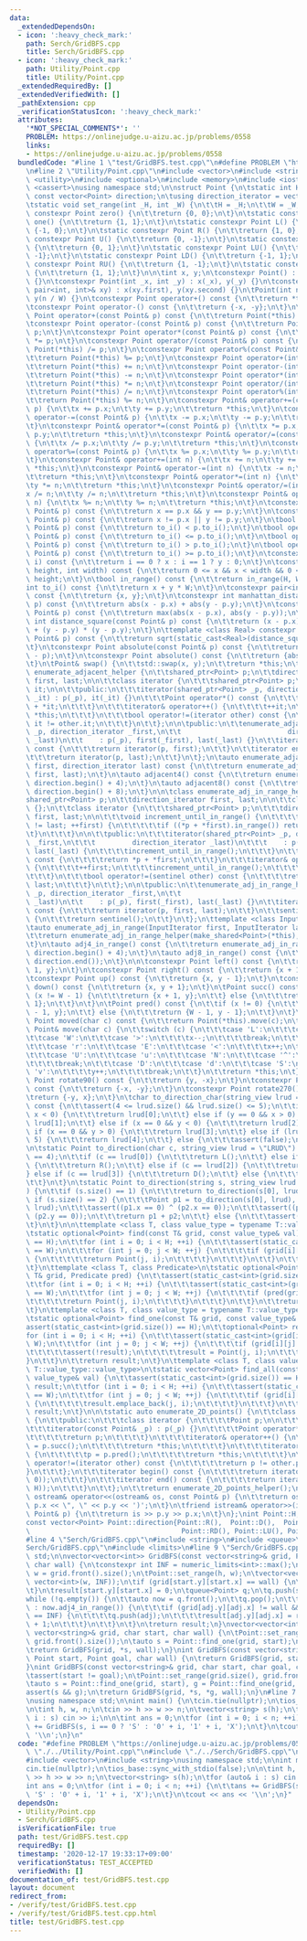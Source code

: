 ```yaml
---
data:
  _extendedDependsOn:
  - icon: ':heavy_check_mark:'
    path: Serch/GridBFS.cpp
    title: Serch/GridBFS.cpp
  - icon: ':heavy_check_mark:'
    path: Utility/Point.cpp
    title: Utility/Point.cpp
  _extendedRequiredBy: []
  _extendedVerifiedWith: []
  _pathExtension: cpp
  _verificationStatusIcon: ':heavy_check_mark:'
  attributes:
    '*NOT_SPECIAL_COMMENTS*': ''
    PROBLEM: https://onlinejudge.u-aizu.ac.jp/problems/0558
    links:
    - https://onlinejudge.u-aizu.ac.jp/problems/0558
  bundledCode: "#line 1 \"test/GridBFS.test.cpp\"\n#define PROBLEM \"https://onlinejudge.u-aizu.ac.jp/problems/0558\"\
    \n#line 2 \"Utility/Point.cpp\"\n#include <vector>\n#include <string_view>\n#include\
    \ <utility>\n#include <optional>\n#include <memory>\n#include <iostream>\n#include\
    \ <cassert>\nusing namespace std;\n\nstruct Point {\n\tstatic int H, W;\n\tstatic\
    \ const vector<Point> direction;\n\tusing direction_iterator = vector<Point>::const_iterator;\n\
    \tstatic void set_range(int _H, int _W) {\n\t\tH = _H;\n\t\tW = _W;\n\t}\n\tstatic\
    \ constexpr Point zero() {\n\t\treturn {0, 0};\n\t}\n\tstatic constexpr Point\
    \ one() {\n\t\treturn {1, 1};\n\t}\n\tstatic constexpr Point L() {\n\t\treturn\
    \ {-1, 0};\n\t}\n\tstatic constexpr Point R() {\n\t\treturn {1, 0};\n\t}\n\tstatic\
    \ constexpr Point U() {\n\t\treturn {0, -1};\n\t}\n\tstatic constexpr Point D()\
    \ {\n\t\treturn {0, 1};\n\t}\n\tstatic constexpr Point LU() {\n\t\treturn {-1,\
    \ -1};\n\t}\n\tstatic constexpr Point LD() {\n\t\treturn {-1, 1};\n\t}\n\tstatic\
    \ constexpr Point RU() {\n\t\treturn {1, -1};\n\t}\n\tstatic constexpr Point RD()\
    \ {\n\t\treturn {1, 1};\n\t}\n\n\tint x, y;\n\tconstexpr Point() : x(0), y(0)\
    \ {}\n\tconstexpr Point(int _x, int _y) : x(_x), y(_y) {}\n\tconstexpr Point(const\
    \ pair<int, int>& xy) : x(xy.first), y(xy.second) {}\n\tPoint(int n) : x(n % W),\
    \ y(n / W) {}\n\tconstexpr Point operator+() const {\n\t\treturn *this;\n\t}\n\
    \tconstexpr Point operator-() const {\n\t\treturn {-x, -y};\n\t}\n\tconstexpr\
    \ Point operator+(const Point& p) const {\n\t\treturn Point(*this) += p;\n\t}\n\
    \tconstexpr Point operator-(const Point& p) const {\n\t\treturn Point(*this) -=\
    \ p;\n\t}\n\tconstexpr Point operator*(const Point& p) const {\n\t\treturn Point(*this)\
    \ *= p;\n\t}\n\tconstexpr Point operator/(const Point& p) const {\n\t\treturn\
    \ Point(*this) /= p;\n\t}\n\tconstexpr Point operator%(const Point& p) const {\n\
    \t\treturn Point(*this) %= p;\n\t}\n\tconstexpr Point operator+(int n) const {\n\
    \t\treturn Point(*this) += n;\n\t}\n\tconstexpr Point operator-(int n) const {\n\
    \t\treturn Point(*this) -= n;\n\t}\n\tconstexpr Point operator*(int n) const {\n\
    \t\treturn Point(*this) *= n;\n\t}\n\tconstexpr Point operator/(int n) const {\n\
    \t\treturn Point(*this) /= n;\n\t}\n\tconstexpr Point operator%(int n) const {\n\
    \t\treturn Point(*this) %= n;\n\t}\n\tconstexpr Point& operator+=(const Point&\
    \ p) {\n\t\tx += p.x;\n\t\ty += p.y;\n\t\treturn *this;\n\t}\n\tconstexpr Point&\
    \ operator-=(const Point& p) {\n\t\tx -= p.x;\n\t\ty -= p.y;\n\t\treturn *this;\n\
    \t}\n\tconstexpr Point& operator*=(const Point& p) {\n\t\tx *= p.x;\n\t\ty *=\
    \ p.y;\n\t\treturn *this;\n\t}\n\tconstexpr Point& operator/=(const Point& p)\
    \ {\n\t\tx /= p.x;\n\t\ty /= p.y;\n\t\treturn *this;\n\t}\n\tconstexpr Point&\
    \ operator%=(const Point& p) {\n\t\tx %= p.x;\n\t\ty %= p.y;\n\t\treturn *this;\n\
    \t}\n\tconstexpr Point& operator+=(int n) {\n\t\tx += n;\n\t\ty += n;\n\t\treturn\
    \ *this;\n\t}\n\tconstexpr Point& operator-=(int n) {\n\t\tx -= n;\n\t\ty -= n;\n\
    \t\treturn *this;\n\t}\n\tconstexpr Point& operator*=(int n) {\n\t\tx *= n;\n\t\
    \ty *= n;\n\t\treturn *this;\n\t}\n\tconstexpr Point& operator/=(int n) {\n\t\t\
    x /= n;\n\t\ty /= n;\n\t\treturn *this;\n\t}\n\tconstexpr Point& operator%=(int\
    \ n) {\n\t\tx %= n;\n\t\ty %= n;\n\t\treturn *this;\n\t}\n\tconstexpr bool operator==(const\
    \ Point& p) const {\n\t\treturn x == p.x && y == p.y;\n\t}\n\tconstexpr bool operator!=(const\
    \ Point& p) const {\n\t\treturn x != p.x || y != p.y;\n\t}\n\tbool operator<(const\
    \ Point& p) const {\n\t\treturn to_i() < p.to_i();\n\t}\n\tbool operator<=(const\
    \ Point& p) const {\n\t\treturn to_i() <= p.to_i();\n\t}\n\tbool operator>(const\
    \ Point& p) const {\n\t\treturn to_i() > p.to_i();\n\t}\n\tbool operator>=(const\
    \ Point& p) const {\n\t\treturn to_i() >= p.to_i();\n\t}\n\tconstexpr int operator[](int\
    \ i) const {\n\t\treturn i == 0 ? x : i == 1 ? y : 0;\n\t}\n\tconstexpr bool in_range(int\
    \ height, int width) const {\n\t\treturn 0 <= x && x < width && 0 <= y && y <\
    \ height;\n\t}\n\tbool in_range() const {\n\t\treturn in_range(H, W);\n\t}\n\t\
    int to_i() const {\n\t\treturn x + y * W;\n\t}\n\tconstexpr pair<int, int> to_pair()\
    \ const {\n\t\treturn {x, y};\n\t}\n\tconstexpr int manhattan_distance(const Point&\
    \ p) const {\n\t\treturn abs(x - p.x) + abs(y - p.y);\n\t}\n\tconstexpr int chebyshev_distance(const\
    \ Point& p) const {\n\t\treturn max(abs(x - p.x), abs(y - p.y));\n\t}\n\tconstexpr\
    \ int distance_square(const Point& p) const {\n\t\treturn (x - p.x) * (x - p.x)\
    \ + (y - p.y) * (y - p.y);\n\t}\n\ttemplate <class Real> constexpr Real distance(const\
    \ Point& p) const {\n\t\treturn sqrt(static_cast<Real>(distance_square(p)));\n\
    \t}\n\tconstexpr Point absolute(const Point& p) const {\n\t\treturn absolute(*this\
    \ - p);\n\t}\n\tconstexpr Point absolute() const {\n\t\treturn {abs(x), abs(y)};\n\
    \t}\n\tPoint& swap() {\n\t\tstd::swap(x, y);\n\t\treturn *this;\n\t}\n\n\tclass\
    \ enumerate_adjacent_helper {\n\t\tshared_ptr<Point> p;\n\t\tdirection_iterator\
    \ first, last;\n\n\t\tclass iterator {\n\t\t\tshared_ptr<Point> p;\n\t\t\tdirection_iterator\
    \ it;\n\n\t\tpublic:\n\t\t\titerator(shared_ptr<Point> _p, direction_iterator\
    \ _it) : p(_p), it(_it) {}\n\t\t\tPoint operator*() const {\n\t\t\t\treturn *p\
    \ + *it;\n\t\t\t}\n\t\t\titerator& operator++() {\n\t\t\t\t++it;\n\t\t\t\treturn\
    \ *this;\n\t\t\t}\n\t\t\tbool operator!=(iterator other) const {\n\t\t\t\treturn\
    \ it != other.it;\n\t\t\t}\n\t\t};\n\n\tpublic:\n\t\tenumerate_adjacent_helper(shared_ptr<Point>\
    \ _p, direction_iterator _first,\n\t\t                          direction_iterator\
    \ _last)\n\t\t    : p(_p), first(_first), last(_last) {}\n\t\titerator begin()\
    \ const {\n\t\t\treturn iterator(p, first);\n\t\t}\n\t\titerator end() const {\n\
    \t\t\treturn iterator(p, last);\n\t\t}\n\t};\n\tauto enumerate_adjacent(direction_iterator\
    \ first, direction_iterator last) const {\n\t\treturn enumerate_adjacent_helper(make_shared<Point>(*this),\
    \ first, last);\n\t}\n\tauto adjacent4() const {\n\t\treturn enumerate_adjacent(direction.begin(),\
    \ direction.begin() + 4);\n\t}\n\tauto adjacent8() const {\n\t\treturn enumerate_adjacent(direction.begin(),\
    \ direction.begin() + 8);\n\t}\n\n\tclass enumerate_adj_in_range_helper {\n\t\t\
    shared_ptr<Point> p;\n\t\tdirection_iterator first, last;\n\n\t\tclass sentinel\
    \ {};\n\t\tclass iterator {\n\t\t\tshared_ptr<Point> p;\n\t\t\tdirection_iterator\
    \ first, last;\n\n\t\t\tvoid increment_until_in_range() {\n\t\t\t\tfor (; first\
    \ != last; ++first) {\n\t\t\t\t\tif ((*p + *first).in_range()) return;\n\t\t\t\
    \t}\n\t\t\t}\n\n\t\tpublic:\n\t\t\titerator(shared_ptr<Point> _p, direction_iterator\
    \ _first,\n\t\t\t         direction_iterator _last)\n\t\t\t    : p(_p), first(_first),\
    \ last(_last) {\n\t\t\t\tincrement_until_in_range();\n\t\t\t}\n\t\t\tPoint operator*()\
    \ const {\n\t\t\t\treturn *p + *first;\n\t\t\t}\n\t\t\titerator& operator++()\
    \ {\n\t\t\t\t++first;\n\t\t\t\tincrement_until_in_range();\n\t\t\t\treturn *this;\n\
    \t\t\t}\n\t\t\tbool operator!=(sentinel other) const {\n\t\t\t\treturn first !=\
    \ last;\n\t\t\t}\n\t\t};\n\n\tpublic:\n\t\tenumerate_adj_in_range_helper(shared_ptr<Point>\
    \ _p, direction_iterator _first,\n\t\t                              direction_iterator\
    \ _last)\n\t\t    : p(_p), first(_first), last(_last) {}\n\t\titerator begin()\
    \ const {\n\t\t\treturn iterator(p, first, last);\n\t\t}\n\t\tsentinel end() const\
    \ {\n\t\t\treturn sentinel();\n\t\t}\n\t};\n\ttemplate <class InputIterator>\n\
    \tauto enumerate_adj_in_range(InputIterator first, InputIterator last) const {\n\
    \t\treturn enumerate_adj_in_range_helper(make_shared<Point>(*this), first, last);\n\
    \t}\n\tauto adj4_in_range() const {\n\t\treturn enumerate_adj_in_range(direction.begin(),\
    \ direction.begin() + 4);\n\t}\n\tauto adj8_in_range() const {\n\t\treturn enumerate_adj_in_range(direction.begin(),\
    \ direction.end());\n\t}\n\n\tconstexpr Point left() const {\n\t\treturn {x -\
    \ 1, y};\n\t}\n\tconstexpr Point right() const {\n\t\treturn {x + 1, y};\n\t}\n\
    \tconstexpr Point up() const {\n\t\treturn {x, y - 1};\n\t}\n\tconstexpr Point\
    \ down() const {\n\t\treturn {x, y + 1};\n\t}\n\tPoint succ() const {\n\t\tif\
    \ (x != W - 1) {\n\t\t\treturn {x + 1, y};\n\t\t} else {\n\t\t\treturn {0, y +\
    \ 1};\n\t\t}\n\t}\n\tPoint pred() const {\n\t\tif (x != 0) {\n\t\t\treturn {x\
    \ - 1, y};\n\t\t} else {\n\t\t\treturn {W - 1, y - 1};\n\t\t}\n\t}\n\tconstexpr\
    \ Point moved(char c) const {\n\t\treturn Point(*this).move(c);\n\t}\n\tconstexpr\
    \ Point& move(char c) {\n\t\tswitch (c) {\n\t\t\tcase 'L':\n\t\t\tcase 'l':\n\t\
    \t\tcase 'W':\n\t\t\tcase '>':\n\t\t\t\tx--;\n\t\t\t\tbreak;\n\t\t\tcase 'R':\n\
    \t\t\tcase 'r':\n\t\t\tcase 'E':\n\t\t\tcase '<':\n\t\t\t\tx++;\n\t\t\t\tbreak;\n\
    \t\t\tcase 'U':\n\t\t\tcase 'u':\n\t\t\tcase 'N':\n\t\t\tcase '^':\n\t\t\t\ty--;\n\
    \t\t\t\tbreak;\n\t\t\tcase 'D':\n\t\t\tcase 'd':\n\t\t\tcase 'S':\n\t\t\tcase\
    \ 'v':\n\t\t\t\ty++;\n\t\t\t\tbreak;\n\t\t}\n\t\treturn *this;\n\t}\n\tconstexpr\
    \ Point rotate90() const {\n\t\treturn {y, -x};\n\t}\n\tconstexpr Point rotate180()\
    \ const {\n\t\treturn {-x, -y};\n\t}\n\tconstexpr Point rotate270() const {\n\t\
    \treturn {-y, x};\n\t}\n\tchar to_direction_char(string_view lrud = \"LRUD\")\
    \ const {\n\t\tassert(4 <= lrud.size() && lrud.size() <= 5);\n\t\tif (y == 0 &&\
    \ x < 0) {\n\t\t\treturn lrud[0];\n\t\t} else if (y == 0 && x > 0) {\n\t\t\treturn\
    \ lrud[1];\n\t\t} else if (x == 0 && y < 0) {\n\t\t\treturn lrud[2];\n\t\t} else\
    \ if (x == 0 && y > 0) {\n\t\t\treturn lrud[3];\n\t\t} else if (lrud.size() ==\
    \ 5) {\n\t\t\treturn lrud[4];\n\t\t} else {\n\t\t\tassert(false);\n\t\t}\n\t}\n\
    \n\tstatic Point to_direction(char c, string_view lrud = \"LRUD\") {\n\t\tassert(lrud.size()\
    \ == 4);\n\t\tif (c == lrud[0]) {\n\t\t\treturn L();\n\t\t} else if (c == lrud[1])\
    \ {\n\t\t\treturn R();\n\t\t} else if (c == lrud[2]) {\n\t\t\treturn U();\n\t\t\
    } else if (c == lrud[3]) {\n\t\t\treturn D();\n\t\t} else {\n\t\t\treturn zero();\n\
    \t\t}\n\t}\n\tstatic Point to_direction(string s, string_view lrud = \"LRUD\"\
    ) {\n\t\tif (s.size() == 1) {\n\t\t\treturn to_direction(s[0], lrud);\n\t\t} else\
    \ if (s.size() == 2) {\n\t\t\tPoint p1 = to_direction(s[0], lrud), p2 = to_direction(s[1],\
    \ lrud);\n\t\t\tassert((p1.x == 0) ^ (p2.x == 0));\n\t\t\tassert((p1.y == 0) ^\
    \ (p2.y == 0));\n\t\t\treturn p1 + p2;\n\t\t} else {\n\t\t\tassert(false);\n\t\
    \t}\n\t}\n\n\ttemplate <class T, class value_type = typename T::value_type::value_type>\n\
    \tstatic optional<Point> find(const T& grid, const value_type& val) {\n\t\tassert(static_cast<int>(grid.size())\
    \ == H);\n\t\tfor (int i = 0; i < H; ++i) {\n\t\t\tassert(static_cast<int>(grid[i].size())\
    \ == W);\n\t\t\tfor (int j = 0; j < W; ++j) {\n\t\t\t\tif (grid[i][j] == val)\
    \ {\n\t\t\t\t\treturn Point(j, i);\n\t\t\t\t}\n\t\t\t}\n\t\t}\n\t\treturn nullopt;\n\
    \t}\n\ttemplate <class T, class Predicate>\n\tstatic optional<Point> find_if(const\
    \ T& grid, Predicate pred) {\n\t\tassert(static_cast<int>(grid.size()) == H);\n\
    \t\tfor (int i = 0; i < H; ++i) {\n\t\t\tassert(static_cast<int>(grid[i].size())\
    \ == W);\n\t\t\tfor (int j = 0; j < W; ++j) {\n\t\t\t\tif (pred(grid[i][j])) {\n\
    \t\t\t\t\treturn Point(j, i);\n\t\t\t\t}\n\t\t\t}\n\t\t}\n\t\treturn nullopt;\n\
    \t}\n\ttemplate <class T, class value_type = typename T::value_type::value_type>\n\
    \tstatic optional<Point> find_one(const T& grid, const value_type& val) {\n\t\t\
    assert(static_cast<int>(grid.size()) == H);\n\t\toptional<Point> result;\n\t\t\
    for (int i = 0; i < H; ++i) {\n\t\t\tassert(static_cast<int>(grid[i].size()) ==\
    \ W);\n\t\t\tfor (int j = 0; j < W; ++j) {\n\t\t\t\tif (grid[i][j] == val) {\n\
    \t\t\t\t\tassert(!result);\n\t\t\t\t\tresult = Point(j, i);\n\t\t\t\t}\n\t\t\t\
    }\n\t\t}\n\t\treturn result;\n\t}\n\ttemplate <class T, class value_type = typename\
    \ T::value_type::value_type>\n\tstatic vector<Point> find_all(const T& grid, const\
    \ value_type& val) {\n\t\tassert(static_cast<int>(grid.size()) == H);\n\t\tvector<Point>\
    \ result;\n\t\tfor (int i = 0; i < H; ++i) {\n\t\t\tassert(static_cast<int>(grid[i].size())\
    \ == W);\n\t\t\tfor (int j = 0; j < W; ++j) {\n\t\t\t\tif (grid[i][j] == val)\
    \ {\n\t\t\t\t\tresult.emplace_back(j, i);\n\t\t\t\t}\n\t\t\t}\n\t\t}\n\t\treturn\
    \ result;\n\t}\n\n\tstatic auto enumerate_2D_points() {\n\t\tclass enumerate_2D_points_helper\
    \ {\n\t\tpublic:\n\t\t\tclass iterator {\n\t\t\t\tPoint p;\n\n\t\t\tpublic:\n\t\
    \t\t\titerator(const Point& _p) : p(_p) {}\n\t\t\t\tPoint operator*() const {\n\
    \t\t\t\t\treturn p;\n\t\t\t\t}\n\t\t\t\titerator& operator++() {\n\t\t\t\t\tp\
    \ = p.succ();\n\t\t\t\t\treturn *this;\n\t\t\t\t}\n\t\t\t\titerator& operator--()\
    \ {\n\t\t\t\t\tp = p.pred();\n\t\t\t\t\treturn *this;\n\t\t\t\t}\n\t\t\t\tbool\
    \ operator!=(iterator other) const {\n\t\t\t\t\treturn p != other.p;\n\t\t\t\t\
    }\n\t\t\t};\n\t\t\titerator begin() const {\n\t\t\t\treturn iterator(Point(0,\
    \ 0));\n\t\t\t}\n\t\t\titerator end() const {\n\t\t\t\treturn iterator(Point(0,\
    \ H));\n\t\t\t}\n\t\t};\n\t\treturn enumerate_2D_points_helper();\n\t}\n\n\tfriend\
    \ ostream& operator<<(ostream& os, const Point& p) {\n\t\treturn os << '(' <<\
    \ p.x << \", \" << p.y << ')';\n\t}\n\tfriend istream& operator>>(istream& is,\
    \ Point& p) {\n\t\treturn is >> p.y >> p.x;\n\t}\n};\nint Point::H, Point::W;\n\
    const vector<Point> Point::direction{Point::R(),  Point::D(),  Point::U(),  Point::L(),\n\
    \                                     Point::RD(), Point::LU(), Point::RU(), Point::LD()};\n\
    #line 4 \"Serch/GridBFS.cpp\"\n#include <string>\n#include <queue>\n#line 7 \"\
    Serch/GridBFS.cpp\"\n#include <limits>\n#line 9 \"Serch/GridBFS.cpp\"\nusing namespace\
    \ std;\n\nvector<vector<int>> GridBFS(const vector<string>& grid, Point start,\
    \ char wall) {\n\tconstexpr int INF = numeric_limits<int>::max();\n\tint h = grid.size(),\
    \ w = grid.front().size();\n\tPoint::set_range(h, w);\n\tvector<vector<int>> result(h,\
    \ vector<int>(w, INF));\n\tif (grid[start.y][start.x] == wall) {\n\t\treturn result;\n\
    \t}\n\tresult[start.y][start.x] = 0;\n\tqueue<Point> q;\n\tq.push(start);\n\t\
    while (!q.empty()) {\n\t\tauto now = q.front();\n\t\tq.pop();\n\t\tfor (auto adj\
    \ : now.adj4_in_range()) {\n\t\t\tif (grid[adj.y][adj.x] != wall && result[adj.y][adj.x]\
    \ == INF) {\n\t\t\t\tq.push(adj);\n\t\t\t\tresult[adj.y][adj.x] = result[now.y][now.x]\
    \ + 1;\n\t\t\t}\n\t\t}\n\t}\n\treturn result;\n}\nvector<vector<int>> GridBFS(const\
    \ vector<string>& grid, char start, char wall) {\n\tPoint::set_range(grid.size(),\
    \ grid.front().size());\n\tauto s = Point::find_one(grid, start);\n\tassert(s);\n\
    \treturn GridBFS(grid, *s, wall);\n}\nint GridBFS(const vector<string>& grid,\
    \ Point start, Point goal, char wall) {\n\treturn GridBFS(grid, start, wall)[goal.y][goal.x];\n\
    }\nint GridBFS(const vector<string>& grid, char start, char goal, char wall) {\n\
    \tassert(start != goal);\n\tPoint::set_range(grid.size(), grid.front().size());\n\
    \tauto s = Point::find_one(grid, start), g = Point::find_one(grid, goal);\n\t\
    assert(s && g);\n\treturn GridBFS(grid, *s, *g, wall);\n}\n#line 7 \"test/GridBFS.test.cpp\"\
    \nusing namespace std;\n\nint main() {\n\tcin.tie(nullptr);\n\tios_base::sync_with_stdio(false);\n\
    \n\tint h, w, n;\n\tcin >> h >> w >> n;\n\tvector<string> s(h);\n\tfor (auto&\
    \ i : s) cin >> i;\n\n\tint ans = 0;\n\tfor (int i = 0; i < n; ++i) {\n\t\tans\
    \ += GridBFS(s, i == 0 ? 'S' : '0' + i, '1' + i, 'X');\n\t}\n\tcout << ans <<\
    \ '\\n';\n}\n"
  code: "#define PROBLEM \"https://onlinejudge.u-aizu.ac.jp/problems/0558\"\n#include\
    \ \"./../Utility/Point.cpp\"\n#include \"./../Serch/GridBFS.cpp\"\n#include <iostream>\n\
    #include <vector>\n#include <string>\nusing namespace std;\n\nint main() {\n\t\
    cin.tie(nullptr);\n\tios_base::sync_with_stdio(false);\n\n\tint h, w, n;\n\tcin\
    \ >> h >> w >> n;\n\tvector<string> s(h);\n\tfor (auto& i : s) cin >> i;\n\n\t\
    int ans = 0;\n\tfor (int i = 0; i < n; ++i) {\n\t\tans += GridBFS(s, i == 0 ?\
    \ 'S' : '0' + i, '1' + i, 'X');\n\t}\n\tcout << ans << '\\n';\n}"
  dependsOn:
  - Utility/Point.cpp
  - Serch/GridBFS.cpp
  isVerificationFile: true
  path: test/GridBFS.test.cpp
  requiredBy: []
  timestamp: '2020-12-17 19:33:17+09:00'
  verificationStatus: TEST_ACCEPTED
  verifiedWith: []
documentation_of: test/GridBFS.test.cpp
layout: document
redirect_from:
- /verify/test/GridBFS.test.cpp
- /verify/test/GridBFS.test.cpp.html
title: test/GridBFS.test.cpp
---
```

